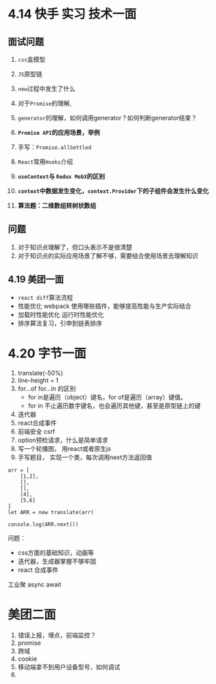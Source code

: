 # 4.14 快手 实习  技术一面

## 面试问题

1. `css`盒模型 
2. `JS`原型链

3. `new`过程中发生了什么
4. 对于`Promise`的理解, 
5. `generator`的理解，如何调用generator？如何判断generator结束？
6. **`Promise API`的应用场景，举例**
7. 手写：`Promise.allSettled`
8. `React`常用`Hooks`介绍
9. **`useContext`与 `Redux MobX`的区别**   
10. **`context`中数据发生变化，`context.Provider`下的子组件会发生什么变化**
11. **算法题：二维数组转树状数组**

## 问题

1. 对于知识点理解了，但口头表示不是很清楚
2. 对于知识点的实际应用场景了解不够，需要结合使用场景去理解知识







## 4.19 美团一面

- `react diff`算法流程
- 性能优化   webpack 使用哪些插件，能够提高性能与生产实际结合
- 加载时性能优化 运行时性能优化
- 排序算法复习，引申到链表排序



# 4.20 字节一面

1. translate(-50%)
2. line-height = 1
3. for...of  for...in 的区别
   - for in是遍历（object）键名，for of是遍历（array）键值。
   - for in 不止遍历数字键名，也会遍历其他键，甚至是原型链上的键
4. 迭代器
5. react合成事件
6. 前端安全 csrf
7. option预检请求，什么是简单请求
8. 写一个轮播图， 用react或者原生js
9. 手写题目， 实现一个类，每次调用next方法返回值

```
arr = [
	[1,2],
	[],
	[],
	[4],
	[5,6]
]
let ARR = new translate(arr)

console.log(ARR.next())
```

问题：

- css方面的基础知识，动画等
- 迭代器，生成器掌握不够牢固
- react 合成事件

工业聚 async await



# 美团二面

1. 错误上报，埋点，前端监控？
2. promise
3. 跨域
4. cookie
5. 移动端拿不到用户设备型号，如何调试
6. 